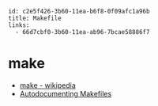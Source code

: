 ```
id: c2e5f426-3b60-11ea-b6f8-0f09afc1a96b
title: Makefile
links:
  - 66d7cbf0-3b60-11ea-ab96-7bcae58886f7
```

# make

* [make - wikipedia][1] 
* [Autodocumenting Makefiles][2]

[1]: https://en.wikipedia.org/wiki/Make_(software)
[2]: https://daniel.feldroy.com/posts/autodocumenting-makefiles
